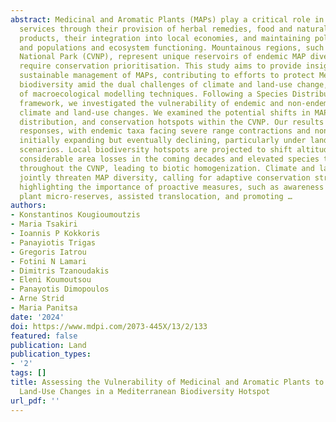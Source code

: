 ```yaml
---
abstract: Medicinal and Aromatic Plants (MAPs) play a critical role in providing ecosystem
  services through their provision of herbal remedies, food and natural skin care
  products, their integration into local economies, and maintaining pollinators’ diversity
  and populations and ecosystem functioning. Mountainous regions, such as Chelmos-Vouraikos
  National Park (CVNP), represent unique reservoirs of endemic MAP diversity that
  require conservation prioritisation. This study aims to provide insights into the
  sustainable management of MAPs, contributing to efforts to protect Mediterranean
  biodiversity amid the dual challenges of climate and land-use change, using a suite
  of macroecological modelling techniques. Following a Species Distribution Modelling
  framework, we investigated the vulnerability of endemic and non-endemic MAPs to
  climate and land-use changes. We examined the potential shifts in MAP diversity,
  distribution, and conservation hotspots within the CVNP. Our results revealed species-specific
  responses, with endemic taxa facing severe range contractions and non-endemic taxa
  initially expanding but eventually declining, particularly under land-use change
  scenarios. Local biodiversity hotspots are projected to shift altitudinally, with
  considerable area losses in the coming decades and elevated species turnover predicted
  throughout the CVNP, leading to biotic homogenization. Climate and land-use changes
  jointly threaten MAP diversity, calling for adaptive conservation strategies, thus
  highlighting the importance of proactive measures, such as awareness raising, establishing
  plant micro-reserves, assisted translocation, and promoting …
authors:
- Konstantinos Kougioumoutzis
- Maria Tsakiri
- Ioannis P Kokkoris
- Panayiotis Trigas
- Gregoris Iatrou
- Fotini N Lamari
- Dimitris Tzanoudakis
- Eleni Koumoutsou
- Panayotis Dimopoulos
- Arne Strid
- Maria Panitsa
date: '2024'
doi: https://www.mdpi.com/2073-445X/13/2/133
featured: false
publication: Land
publication_types:
- '2'
tags: []
title: Assessing the Vulnerability of Medicinal and Aromatic Plants to Climate and
  Land-Use Changes in a Mediterranean Biodiversity Hotspot
url_pdf: ''
---
```

